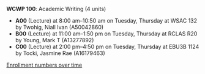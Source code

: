 **WCWP 100**: Academic Writing (4 units)

- **A00** (Lecture) at 8:00 am–10:50 am on Tuesday, Thursday at WSAC 132 by Twohig, Niall Ivan (A50042860)
- **B00** (Lecture) at 11:00 am–1:50 pm on Tuesday, Thursday at RCLAS R20 by Young, Mark T (A13277892)
- **C00** (Lecture) at 2:00 pm–4:50 pm on Tuesday, Thursday at EBU3B 1124 by Tocki, Jasmine Rae (A16179463)

[Enrollment numbers over time](./WCWP100.tsv)
